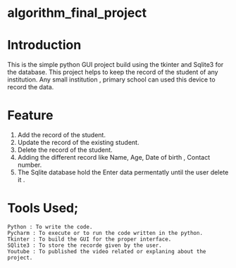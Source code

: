 # algorithm_final_project

# Introduction
  This is the simple python GUI project build using the tkinter and Sqlite3 for the database. 
  This project helps to keep the record of the student of any institution.
  Any small institution , primary school can used this device to record the data.
  
  # Feature
  1. Add the record of the student.
  2. Update the record of the existing student.
  3. Delete the record of the student.
  4. Adding  the different record like Name, Age, Date of birth , Contact number.
  5. The Sqlite database hold the Enter data permentatly until the user delete it .
  
  
  # Tools Used;
    Python : To write the code.
    Pycharm : To execute or to run the code written in the python.
    Tkinter : To build the GUI for the proper interface.
    SQlite3 : To store the recorde given by the user.
    Youtube : To published the video related or explaning about the project.
    
    
